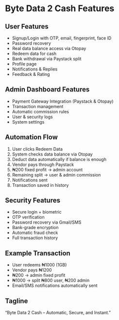 # Byte Data 2 Cash Features

## User Features
- Signup/Login with OTP, email, fingerprint, face ID
- Password recovery
- Real data balance access via Otopay
- Redeem data for cash
- Bank withdrawal via Paystack split
- Profile page
- Notifications & Replies
- Feedback & Rating

## Admin Dashboard Features
- Payment Gateway Integration (Paystack & Otopay)
- Transaction management
- Automatic commission rules
- User & security logs
- System settings

## Automation Flow
1. User clicks Redeem Data
2. System checks data balance via Otopay
3. Deduct data automatically if balance is enough
4. Vendor pays through Paystack
5. ₦200 fixed profit → admin account
6. Remaining split → user & admin commission
7. Notifications sent
8. Transaction saved in history

## Security Features
- Secure login + biometric
- OTP verification
- Password recovery via Gmail/SMS
- Bank-grade encryption
- Automatic fraud check
- Full transaction history

## Example Transaction
- User redeems ₦1000 (1GB)
- Vendor pays ₦1200
- ₦200 → admin fixed profit
- ₦1000 → split ₦800 user, ₦200 admin
- Email/SMS notifications automatically sent

## Tagline
“Byte Data 2 Cash – Automatic, Secure, and Instant.”
